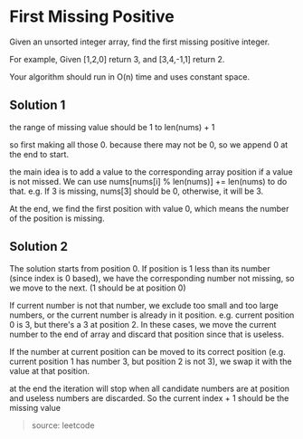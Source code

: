 # First Missing Positive

Given an unsorted integer array, find the first missing positive integer.

For example,
Given [1,2,0] return 3,
and [3,4,-1,1] return 2.

Your algorithm should run in O(n) time and uses constant space.

## Solution 1

the range of missing value should be 1 to len(nums) + 1

so first making all those 0. because there may not be 0, so we append 0 at the end to start.

the main idea is to add a value to the corresponding array position if a value is not missed. We can use
nums[nums[i] % len(nums)] += len(nums) to do that. e.g. If 3 is missing, nums[3] should be 0, otherwise, it will be 3.

At the end, we find the first position with value 0, which means the number of the position is missing.

## Solution 2

The solution starts from position 0. If position is 1 less than its number (since index is 0 based), we have the
corresponding number not missing, so we move to the next. (1 should be at position 0)

If current number is not that number, we exclude too small and too large numbers, or the current number is already
in it position. e.g. current position 0 is 3, but there's a 3 at position 2. In these cases, we move the current number
to the end of array and discard that position since that is useless.

If the number at current position can be moved to its correct position (e.g. current position 1 has number 3,
but position 2 is not 3), we swap it with the value at that position.

at the end the iteration will stop when all candidate numbers are at position and useless numbers are discarded. So
the current index + 1 should be the missing value


> source: leetcode